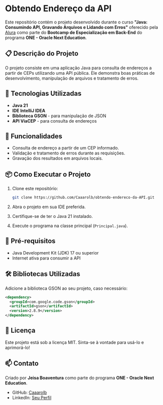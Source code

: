 # Obtendo Endereço da API

Este repositório contém o projeto desenvolvido durante o curso **"Java: Consumindo API, Gravando Arquivos e Lidando com Erros"** oferecido pela [Alura](https://www.alura.com.br/) como parte do **Bootcamp de Especialização em Back-End** do programa **ONE - Oracle Next Education**.

## 📋 Descrição do Projeto

O projeto consiste em uma aplicação Java para consulta de endereços a partir de CEPs utilizando uma API pública. Ele demonstra boas práticas de desenvolvimento, manipulação de arquivos e tratamento de erros.

## 🚀 Tecnologias Utilizadas

- **Java 21**
- **IDE IntelliJ IDEA**
- **Biblioteca GSON** - para manipulação de JSON
- **API ViaCEP** - para consulta de endereços

## 🔧 Funcionalidades

- Consulta de endereço a partir de um CEP informado.
- Validação e tratamento de erros durante as requisições.
- Gravação dos resultados em arquivos locais.

## 📦 Como Executar o Projeto

1. Clone este repositório:
   ```bash
   git clone https://github.com/Caaarolb/obtendo-endereco-da-API.git
   ```

2. Abra o projeto em sua IDE preferida.

3. Certifique-se de ter o Java 21 instalado.

4. Execute o programa na classe principal (`Principal.java`).

## 📝 Pré-requisitos

- Java Development Kit (JDK) 17 ou superior
- Internet ativa para consumir a API

## 🛠️ Bibliotecas Utilizadas

Adicione a biblioteca GSON ao seu projeto, caso necessário:
```xml
<dependency>
  <groupId>com.google.code.gson</groupId>
  <artifactId>gson</artifactId>
  <version>2.8.9</version>
</dependency>
```

## 📄 Licença

Este projeto está sob a licença MIT. Sinta-se à vontade para usá-lo e aprimorá-lo!

## 📫 Contato

Criado por **Jeisa Boaventura** como parte do programa **ONE - Oracle Next Education**.  
- GitHub: [Caaarolb](https://github.com/Caaarolb)
- LinkedIn: [Seu Perfil](https://www.linkedin.com/in/seuperfil/)

